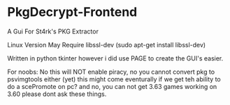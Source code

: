 # PkgDecrypt-Frontend
A Gui For St4rk's PKG Extractor

Linux Version May Require libssl-dev 
(sudo apt-get install libssl-dev)

Written in python tkinter however i did use PAGE to create the GUI's easier.

For noobs: No this will NOT enable piracy, no you cannot convert pkg to psvimgtools either (yet) this might come eventurally if we get teh ability to do a scePromote on pc? and no, you can not get 3.63 games working on 3.60 please dont ask these things.
